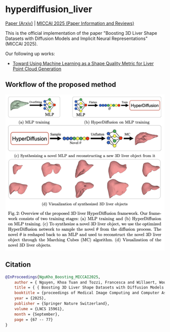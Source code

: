 # hyperdiffusion_liver
[Paper (Arxiv)](https://arxiv.org/abs/2504.19402) | [MICCAI 2025 (Paper Information and Reviews)](https://papers.miccai.org/miccai-2025/0105-Paper2124.html)

This is the official implementation of the paper "Boosting 3D Liver Shape Datasets with Diffusion Models and Implicit Neural Representations" (MICCAI 2025).

Our following up works:
- [Toward Using Machine Learning as a Shape Quality Metric for Liver Point Cloud Generation](https://arxiv.org/abs/2508.02482)




## Workflow of the proposed method

![](src/teaser_figure.png)








## Citation
```bibtex
@InProceedings{NguKho_Boosting_MICCAI2025,
    author = { Nguyen, Khoa Tuan and Tozzi, Francesca and Willaert, Wouter and Vankerschaver, Joris and Rashidian, Niki and De Neve, Wesley},
    title = { { Boosting 3D Liver Shape Datasets with Diffusion Models and Implicit Neural Representations } },
    booktitle = {proceedings of Medical Image Computing and Computer Assisted Intervention -- MICCAI 2025},
    year = {2025},
    publisher = {Springer Nature Switzerland},
    volume = {LNCS 15961},
    month = {September},
    page = {67 -- 77}
}
```